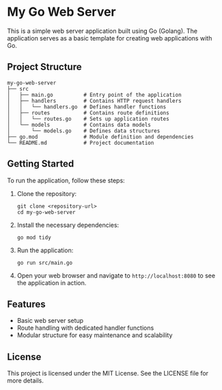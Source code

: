 # My Go Web Server

This is a simple web server application built using Go (Golang). The application serves as a basic template for creating web applications with Go.

## Project Structure

```
my-go-web-server
├── src
│   ├── main.go          # Entry point of the application
│   ├── handlers         # Contains HTTP request handlers
│   │   └── handlers.go  # Defines handler functions
│   ├── routes           # Contains route definitions
│   │   └── routes.go    # Sets up application routes
│   └── models           # Contains data models
│       └── models.go    # Defines data structures
├── go.mod               # Module definition and dependencies
└── README.md            # Project documentation
```

## Getting Started

To run the application, follow these steps:

1. Clone the repository:
   ```
   git clone <repository-url>
   cd my-go-web-server
   ```

2. Install the necessary dependencies:
   ```
   go mod tidy
   ```

3. Run the application:
   ```
   go run src/main.go
   ```

4. Open your web browser and navigate to `http://localhost:8080` to see the application in action.

## Features

- Basic web server setup
- Route handling with dedicated handler functions
- Modular structure for easy maintenance and scalability

## License

This project is licensed under the MIT License. See the LICENSE file for more details.